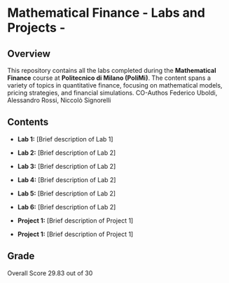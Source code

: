 # Mathematical Finance - Labs and Projects - 

## Overview

This repository contains all the labs completed during the **Mathematical Finance** course at **Politecnico di Milano (PoliMi)**. The content spans a variety of topics in quantitative finance, focusing on mathematical models, pricing strategies, and financial simulations.
CO-Authos Federico Uboldi, Alessandro Rossi, Niccolò Signorelli

## Contents

- **Lab 1:** [Brief description of Lab 1]
- **Lab 2:** [Brief description of Lab 2]
- **Lab 3:** [Brief description of Lab 2]
- **Lab 4:** [Brief description of Lab 2]
- **Lab 5:** [Brief description of Lab 2]
- **Lab 6:** [Brief description of Lab 2]

- **Project 1:** [Brief description of Project 1]
- **Project 1:** [Brief description of Project 1]

## Grade
Overall Score 29.83 out of 30 
